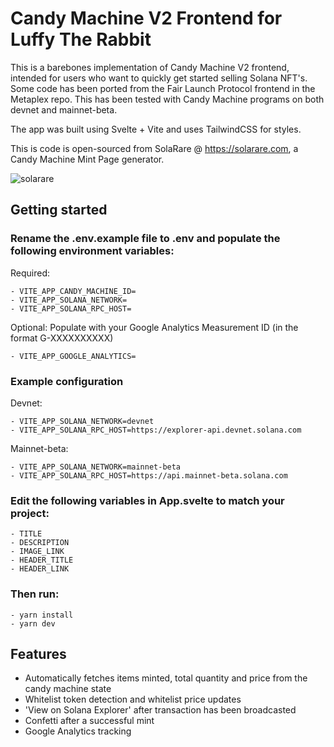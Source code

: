 # Candy Machine V2 Frontend for Luffy The Rabbit

This is a barebones implementation of Candy Machine V2 frontend, intended for users who want to quickly get started selling Solana NFT's. Some code has been ported from the Fair Launch Protocol frontend in the Metaplex repo. This has been tested with Candy Machine programs on both devnet and mainnet-beta.

The app was built using Svelte + Vite and uses TailwindCSS for styles.

This is code is open-sourced from SolaRare @ https://solarare.com, a Candy Machine Mint Page generator.

![solarare](https://user-images.githubusercontent.com/44920747/152659230-2c97b634-d8c1-415e-b9a7-ad7057d2f5a3.png)

## Getting started

### Rename the .env.example file to .env and populate the following environment variables:

Required:

```
- VITE_APP_CANDY_MACHINE_ID=
- VITE_APP_SOLANA_NETWORK=
- VITE_APP_SOLANA_RPC_HOST=
```

Optional:
Populate with your Google Analytics Measurement ID (in the format G-XXXXXXXXXX)

```
- VITE_APP_GOOGLE_ANALYTICS=
```

### Example configuration
Devnet:
```
- VITE_APP_SOLANA_NETWORK=devnet
- VITE_APP_SOLANA_RPC_HOST=https://explorer-api.devnet.solana.com
```

Mainnet-beta:
```
- VITE_APP_SOLANA_NETWORK=mainnet-beta
- VITE_APP_SOLANA_RPC_HOST=https://api.mainnet-beta.solana.com
```

### Edit the following variables in App.svelte to match your project:

```
- TITLE
- DESCRIPTION
- IMAGE_LINK
- HEADER_TITLE
- HEADER_LINK
```

### Then run:

```
- yarn install
- yarn dev
```

## Features

- Automatically fetches items minted, total quantity and price from the candy machine state
- Whitelist token detection and whitelist price updates
- 'View on Solana Explorer' after transaction has been broadcasted
- Confetti after a successful mint
- Google Analytics tracking

